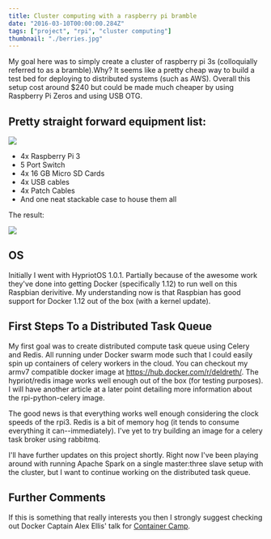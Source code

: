 ```yaml
---
title: Cluster computing with a raspberry pi bramble
date: "2016-03-10T00:00:00.284Z"
tags: ["project", "rpi", "cluster computing"]
thumbnail: "./berries.jpg"
---
```

My goal here was to simply create a cluster of raspberry pi 3s (colloquially
referred to as a bramble).<!-- end -->Why? It seems like a pretty cheap way to build a
test bed for deploying to distributed systems (such as AWS). Overall this
setup cost around $240 but could be made much cheaper by using Raspberry Pi
Zeros and using USB OTG.


## Pretty straight forward equipment list:

![](https://lh3.googleusercontent.com/53Ch0rh3mhOL_vWvQ0sdLF-mxV551iJ1LNNBvDmSvOGfSm0mCIUujNVCAj9Vs-oWULKMXBf0LDGzAPQ6rtdbXGFiWT1RZ8yT3JzKkXK9xnI7B8zZeAC9alD2lDIYuC5tYnFfUDfapnJqXK77aoOR6_Xh47mPJxM-amqSPSBbJh6LwtmK11MiDx90Fsl_8e4w8z9KNpNRVc1U1q7_tKpcjpxliAUzO4LtEkroyh-L38sarccpYvrRMtik8jXFC3d0EJLFCNbQwdKB0-XIo0aPdLqv2yHXdVbbtiZCXQPc_4KH9wmsqcq2fmX4tmbfve80_tcrKYHRWL5BJmJlZJ5yA9mct_Eb2GOnlGuk57DqSi1Z1redJSyeo1J8gIL6qKi3jESeXkuaTzY_Og62Ybkvc8DELGbmscxoyaa4z708ghJX-DTHB_y30vKGHQ3yQc6ojvZjprQ0LoakwZ1JvWnafs3iZfdQm2bXKk68J-vHs24mVjIDRWDMLBU0K9pcYBTvsaob1fM8r54M4HGDahrAsZBdF0UXHtMUN3JLklKyzBNspWAmwZfK5d7a8dApzJTEdXToJkgz=s847-w634-h847-no)

* 4x Raspberry Pi 3
* 5 Port Switch
* 4x 16 GB Micro SD Cards
* 4x USB cables
* 4x Patch Cables
* And one neat stackable case to house them all

The result:

![](https://lh3.googleusercontent.com/GWOY8MkpBVF_rT5vPqFIlmIx402xq-rQebr-VWX21GFYOs_pi-Z2SaXvfngjd5vUtvRbEe2kAJ9k1tX-UPHRa2GzzJon4Oyyj-9B4nHryL6WcajcMTJP-CjqzZ_WDnXYIRicfOD6BMQGi5UArFSPD3JOL2Wm09Dip8UJdv4mKDKHkM794SbCNc52UAhg_En4y4mKebzDrrK7Ldyak_KFhkqsmMn3EwR5TGI6xC6KdXB_nJrOkjZEraq4k0FsdrQ2CJe9W_0dnL9_W3No5u9uFkxj4yQY1TcaBzsojyAFeiSKEyn-9YxiPpZSs8nbyTT3MMSwjMGsiIivaK7UU-jBGBdK2efEqZYmFd6Xj8HfUoIjy3W_SwBGjtKEGMMMe8BPgyufDSFe5stqNEfcQgwgNLPf8_6nupd9-o1hMBpHOaBrtr7dDX7NkJf89lJHL3VA_0tLDOYsHxfxiYKH6ON9dLHz9jDeip1T2wm_YGLspsWGSsNQpyh3EMENaxqyvAG1atNNCA1rGs6i5k2KfcaHBE654CbclvDySog19SbvrpIJNRi0UDhWKEqib_tcdvfqrutmKQvD1BJFE0rLvhFojE2-0JAZ-65zCt5b4cxF9FbRKZ7RlA=w1133-h847-no)

## OS

Initially I went with HypriotOS 1.0.1. Partially because of the awesome work
they've done into getting Docker (specifically 1.12) to run well on this
Raspbian derivitive. My understanding now is that Raspbian has good support
for Docker 1.12 out of the box (with a kernel update).


## First Steps To a Distributed Task Queue

My first goal was to create distributed compute task queue using Celery and
Redis. All running under Docker swarm mode such that I could easily spin up
containers of celery workers in the cloud. You can checkout my armv7
compatible docker image at https://hub.docker.com/r/deldreth/. The
hypriot/redis image works well enough out of the box (for testing purposes).
I will have another article at a later point detailing more information about
the rpi-python-celery image.

The good news is that everything works well enough considering the clock
speeds of the rpi3. Redis is a bit of memory hog (it tends to consume
everything it can--immediately). I've yet to try building an image for a
celery task broker using rabbitmq.

I'll have further updates on this project shortly. Right now I've been playing
around with running Apache Spark on a single master:three slave setup with the
cluster, but I want to continue working on the distributed task queue.


## Further Comments

If this is something that really interests you then I strongly suggest
checking out Docker Captain Alex Ellis' talk for
[Container Camp](https://www.youtube.com/watch?v=-qRUsuevKj4).
